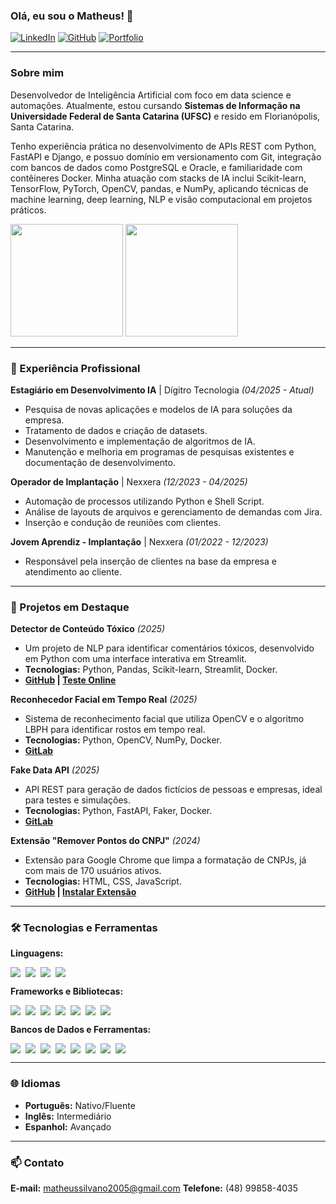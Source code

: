 ### Olá, eu sou o Matheus! 👋

[![LinkedIn](https://img.shields.io/badge/LinkedIn-0077B5?style=for-the-badge&logo=linkedin&logoColor=white)](https://www.linkedin.com/in/matheussilvano/)
[![GitHub](https://img.shields.io/badge/GitHub-181717?style=for-the-badge&logo=github&logoColor=white)](https://github.com/matheussilvano)
[![Portfolio](https://img.shields.io/badge/Portfolio-4A90E2?style=for-the-badge&logo=briefcase&logoColor=white)](https://matheussilvano.github.io/matheus-silvano/)

---

### Sobre mim

Desenvolvedor de Inteligência Artificial com foco em data science e automações. Atualmente, estou cursando **Sistemas de Informação na Universidade Federal de Santa Catarina (UFSC)** e resido em Florianópolis, Santa Catarina.

Tenho experiência prática no desenvolvimento de APIs REST com Python, FastAPI e Django, e possuo domínio em versionamento com Git, integração com bancos de dados como PostgreSQL e Oracle, e familiaridade com contêineres Docker. Minha atuação com stacks de IA inclui Scikit-learn, TensorFlow, PyTorch, OpenCV, pandas, e NumPy, aplicando técnicas de machine learning, deep learning, NLP e visão computacional em projetos práticos.

<div align="left">
  <img height="180em" src="https://github-readme-streak-stats.herokuapp.com?user=matheussilvano&theme=dracula&hide_border=true" />
  <img height="180em" src="https://github-readme-stats.vercel.app/api/top-langs/?username=matheussilvano&theme=dracula&hide_border=true" />
</div>

---

### 💼 Experiência Profissional

**Estagiário em Desenvolvimento IA** | Dígitro Tecnologia
*(04/2025 - Atual)*
* Pesquisa de novas aplicações e modelos de IA para soluções da empresa.
* Tratamento de dados e criação de datasets.
* Desenvolvimento e implementação de algoritmos de IA.
* Manutenção e melhoria em programas de pesquisas existentes e documentação de desenvolvimento.

**Operador de Implantação** | Nexxera
*(12/2023 - 04/2025)*
* Automação de processos utilizando Python e Shell Script.
* Análise de layouts de arquivos e gerenciamento de demandas com Jira.
* Inserção e condução de reuniões com clientes.

**Jovem Aprendiz - Implantação** | Nexxera
*(01/2022 - 12/2023)*
* Responsável pela inserção de clientes na base da empresa e atendimento ao cliente.

---

### 🚀 Projetos em Destaque

**Detector de Conteúdo Tóxico** *(2025)*
* Um projeto de NLP para identificar comentários tóxicos, desenvolvido em Python com uma interface interativa em Streamlit.
* **Tecnologias:** Python, Pandas, Scikit-learn, Streamlit, Docker.
* **[GitHub](https://github.com/matheussilvano/toxic-content-detector/blob/main) | [Teste Online](https://toxic-content-detector.streamlit.app)**

**Reconhecedor Facial em Tempo Real** *(2025)*
* Sistema de reconhecimento facial que utiliza OpenCV e o algoritmo LBPH para identificar rostos em tempo real.
* **Tecnologias:** Python, OpenCV, NumPy, Docker.
* **[GitLab](https://gitlab.com/projetos3193519/face-recognitor)**

**Fake Data API** *(2025)*
* API REST para geração de dados fictícios de pessoas e empresas, ideal para testes e simulações.
* **Tecnologias:** Python, FastAPI, Faker, Docker.
* **[GitLab](https://gitlab.com/projetos3193519/fake-data-api)**

**Extensão "Remover Pontos do CNPJ"** *(2024)*
* Extensão para Google Chrome que limpa a formatação de CNPJs, já com mais de 170 usuários ativos.
* **Tecnologias:** HTML, CSS, JavaScript.
* **[GitHub](https://github.com/matheussilvano/limpa-cnpj) | [Instalar Extensão](https://chromewebstore.google.com/detail/remover-pontos-do-cnpj/kfpolfmflhddjgkhcagdhcckmfhnhoha)**

---

### 🛠️ Tecnologias e Ferramentas

**Linguagens:**
<div style="display: flex; flex-wrap: wrap; gap: 8px">
  <img src="https://img.shields.io/badge/Python-3776AB?style=for-the-badge&logo=python&logoColor=white" />
  <img src="https://img.shields.io/badge/Shell_Script-121011?style=for-the-badge&logo=gnu-bash&logoColor=white" />
  <img src="https://img.shields.io/badge/SQL-4479A1?style=for-the-badge&logo=postgresql&logoColor=white" />
  <img src="https://img.shields.io/badge/JavaScript-F7DF1E?style=for-the-badge&logo=javascript&logoColor=black" />
</div>

**Frameworks e Bibliotecas:**
<div style="display: flex; flex-wrap: wrap; gap: 8px">
  <img src="https://img.shields.io/badge/FastAPI-009688?style=for-the-badge&logo=fastapi&logoColor=white" />
  <img src="https://img.shields.io/badge/Django-092E20?style=for-the-badge&logo=django&logoColor=white" />
  <img src="https://img.shields.io/badge/Pandas-150458?style=for-the-badge&logo=pandas&logoColor=white" />
  <img src="https://img.shields.io/badge/NumPy-013243?style=for-the-badge&logo=numpy&logoColor=white" />
  <img src="https://img.shields.io/badge/Scikit--learn-F7931E?style=for-the-badge&logo=scikit-learn&logoColor=white" />
  <img src="https://img.shields.io/badge/TensorFlow-FF6F00?style=for-the-badge&logo=tensorflow&logoColor=white" />
  <img src="https://img.shields.io/badge/Langchain-017A4B?style=for-the-badge&logo=langchain&logoColor=white" />
</div>

**Bancos de Dados e Ferramentas:**
<div style="display: flex; flex-wrap: wrap; gap: 8px">
  <img src="https://img.shields.io/badge/PostgreSQL-4169E1?style=for-the-badge&logo=postgresql&logoColor=white" />
  <img src="https://img.shields.io/badge/Oracle-F80000?style=for-the-badge&logo=oracle&logoColor=white" />
  <img src="https://img.shields.io/badge/Git-F05032?style=for-the-badge&logo=git&logoColor=white" />
  <img src="https://img.shields.io/badge/GitHub-181717?style=for-the-badge&logo=github&logoColor=white" />
  <img src="https://img.shields.io/badge/GitLab-FC6D26?style=for-the-badge&logo=gitlab&logoColor=white" />
  <img src="https://img.shields.io/badge/Docker-2496ED?style=for-the-badge&logo=docker&logoColor=white" />
  <img src="https://img.shields.io/badge/Jira-0052CC?style=for-the-badge&logo=jira&logoColor=white" />
  <img src="https://img.shields.io/badge/Linux-FCC624?style=for-the-badge&logo=linux&logoColor=black" />
</div>

---

### 🌐 Idiomas
* **Português:** Nativo/Fluente
* **Inglês:** Intermediário
* **Espanhol:** Avançado

---

### 📫 Contato

**E-mail:** matheussilvano2005@gmail.com
**Telefone:** (48) 99858-4035

